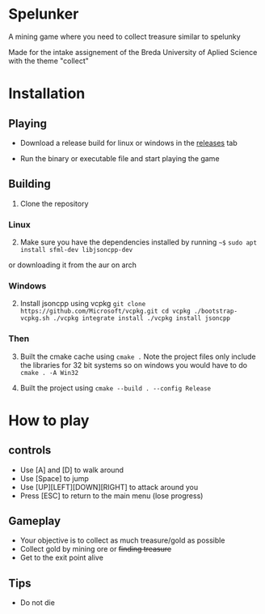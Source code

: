 # Spelunker
A mining game where you need to collect treasure similar to spelunky

Made for the intake assignement of the Breda University of Aplied Science
with the theme "collect"

# Installation

## Playing

- Download a release build for linux or windows in the [releases](https://github.com/Twenmod/Portfoliogame/releases) tab

- Run the binary or executable file and start playing the game

## Building

1. Clone the repository

### Linux

2. Make sure you have the dependencies installed by running
`~$` `sudo apt install sfml-dev libjsoncpp-dev`

or downloading it from the aur on arch

### Windows

2. Install jsoncpp using vcpkg
`
git clone https://github.com/Microsoft/vcpkg.git
cd vcpkg
./bootstrap-vcpkg.sh
./vcpkg integrate install
./vcpkg install jsoncpp
`
### Then

3. Built the cmake cache using `cmake .`
Note the project files only include the libraries for 32 bit systems so on windows you would have to do
`cmake . -A Win32`

4. Built the project using `cmake --build . --config Release`

# How to play

## controls
- Use [A] and [D] to walk around
- Use [Space] to jump
- Use [UP][LEFT][DOWN][RIGHT] to attack around you
- Press [ESC] to return to the main menu (lose progress)

## Gameplay
- Your objective is to collect as much treasure/gold as possible
- Collect gold by mining ore or ~~finding treasure~~
- Get to the exit point alive

## Tips
- Do not die

